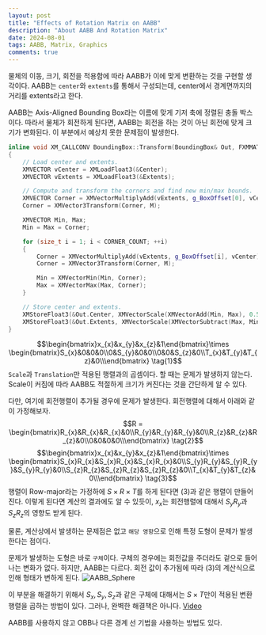 ```yaml
---
layout: post
title: "Effects of Rotation Matrix on AABB"
description: "About AABB And Rotation Matrix"
date: 2024-08-01
tags: AABB, Matrix, Graphics
comments: true
---
```



물체의 이동, 크기, 회전을 적용함에 따라 AABB가 이에 맞게 변환하는 것을 구현할 생각이다. AABB는 `center`와 `extents`를 통해서 구성되는데, center에서 경계면까지의 거리를 extents라고 한다. 

AABB는 Axis-Aligned Bounding Box라는 이름에 맞게 기저 축에 정렬된 충돌 박스이다. 따라서 물체가 회전하게 된다면, AABB는 회전을 하는 것이 아닌 회전에 맞게 크기가 변화된다. 이 부분에서 예상치 못한 문제점이 발생한다.
```cpp
inline void XM_CALLCONV BoundingBox::Transform(BoundingBox& Out, FXMMATRIX M) const noexcept
{
    // Load center and extents.
    XMVECTOR vCenter = XMLoadFloat3(&Center);
    XMVECTOR vExtents = XMLoadFloat3(&Extents);

    // Compute and transform the corners and find new min/max bounds.
    XMVECTOR Corner = XMVectorMultiplyAdd(vExtents, g_BoxOffset[0], vCenter);
    Corner = XMVector3Transform(Corner, M);

    XMVECTOR Min, Max;
    Min = Max = Corner;

    for (size_t i = 1; i < CORNER_COUNT; ++i)
    {
        Corner = XMVectorMultiplyAdd(vExtents, g_BoxOffset[i], vCenter);
        Corner = XMVector3Transform(Corner, M);

        Min = XMVectorMin(Min, Corner);
        Max = XMVectorMax(Max, Corner);
    }

    // Store center and extents.
    XMStoreFloat3(&Out.Center, XMVectorScale(XMVectorAdd(Min, Max), 0.5f));
    XMStoreFloat3(&Out.Extents, XMVectorScale(XMVectorSubtract(Max, Min), 0.5f));
}
```

$$\begin{bmatrix}x_{x}&x_{y}&x_{z}&1\end{bmatrix}\times
\begin{bmatrix}S_{x}&0&0&0\\0&S_{y}&0&0\\0&0&S_{z}&0\\T_{x}&T_{y}&T_{z}&0\\\end{bmatrix} \tag{1}$$
`Scale`과 `Translation`만 적용된 행렬과의 곱셈이다. 할 때는 문제가 발생하지 않는다. Scale이 커짐에 따라 AABB도 적절하게 크기가 커진다는 것을 간단하게 알 수 있다.

다만, 여기에 회전행렬이 추가될 경우에 문제가 발생한다. 회전행렬에 대해서 아래와 같이 가정해보자.
$$R =
\begin{bmatrix}R_{x}&R_{x}&R_{x}&0\\R_{y}&R_{y}&R_{y}&0\\R_{z}&R_{z}&R_{z}&0\\0&0&0&0\\\end{bmatrix} \tag{2}$$
$$\begin{bmatrix}x_{x}&x_{y}&x_{z}&1\end{bmatrix}\times
\begin{bmatrix}S_{x}R_{x}&S_{x}R_{x}&S_{x}R_{x}&0\\S_{y}R_{y}&S_{y}R_{y}&S_{y}R_{y}&0\\S_{z}R_{z}&S_{z}R_{z}&S_{z}R_{z}&0\\T_{x}&T_{y}&T_{z}&0\\\end{bmatrix} \tag{3}$$
행렬이 Row-major라는 가정하에 $S\times R\times T$를 하게 된다면 $(3)$과 같은 행렬이 만들어진다. 이렇게 된다면 계산의 결과에도 알 수 있듯이, $x_{x}$는 회전행렬에 대해서 $S_{y}R_{y}$과 $S_{z}R_{z}$의 영향도 받게 된다.

물론, 계산상에서 발생하는 문제점은 없고 `해당 영향`으로 인해 특정 도형이 문제가 발생한다는 점이다.

문제가 발생하는 도형은 바로 `구체`이다. 구체의 경우에는 회전값을 주더라도 겉으로 들어나는 변화가 없다. 하지만, AABB는 다르다. 회전 값이 추가됨에 따라 $(3)$의 계산식으로 인해 형태가 변하게 된다.
![AABB_Sphere](https://github.com/user-attachments/assets/8670a45b-02ea-48ef-b4fa-cad6fd7422bd)

이 부분을 해결하기 위해서 $S_{x}, S_{y}, S_{z}$과 같은 구체에 대해서는 $S\times T$만이 적용된 변환행렬을 곱하는 방법이 있다. 그러나, 완벽한 해결책은 아니다. [Video](https://www.youtube.com/watch?v=Zyz0hNHtj78&ab_channel=KoalaJung)

AABB를 사용하지 않고 OBB나 다른 경계 선 기법을 사용하는 방법도 있다.
